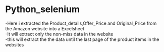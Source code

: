# Python_selenium  
-Here i extracted the Product_details,Offer_Price and Original_Price from the Amazon website into a Excelsheet   
-It will extract only the non-miss data in the website  
-this will extract the the data until the last page of the product items in the websites  
